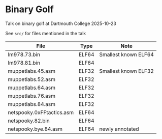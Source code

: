 # Binary Golf

Talk on binary golf at Dartmouth College 2025-10-23

See `src/` for files mentioned in the talk

| File | Type | Note |
|------|------|------|
| lm978.73.bin | ELF64 | Smallest known ELF64 | 
| lm978.81.bin | ELF64 | | 
| muppetlabs.45.asm | ELF32 | Smallest known ELF32 |
| muppetlabs.52.asm | ELF32 | |
| muppetlabs.64.asm | ELF32 | |
| muppetlabs.76.asm | ELF32 | |
| muppetlabs.84.asm | ELF32 | |
| netspooky.0xFFtactics.asm | ELF64 | | 
| netspooky.82.bin | ELF64 | |
| netspooky.bye.84.asm | ELF64 | newly annotated | 
